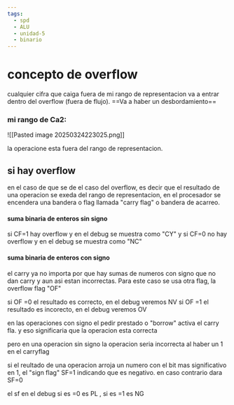 ```yaml
---
tags:
  - spd
  - ALU
  - unidad-5
  - binario
---
```

# concepto de overflow

cualquier cifra que caiga fuera de mi rango de representacion va a entrar dentro del overflow (fuera de flujo). ==Va a haber un desbordamiento==

### mi rango de Ca2:
![[Pasted image 20250324223025.png]]

la operacione esta fuera del rango de representacion.

## si hay overflow
en el caso de que se de el caso del overflow, es decir que el resultado de una operacion se exeda del rango de representacion, en el procesador se encendera una bandera o flag llamada "carry flag" o bandera de acarreo. 

#### suma binaria de enteros **sin signo**

si CF=1 hay overflow y en el debug se muestra como "CY"
y si CF=0 no hay overflow y en el debug se muestra como "NC"

#### suma binaria de enteros **con signo**

el carry ya no importa por que hay sumas de numeros con signo que no dan carry y aun asi estan incorrectas. Para este caso se usa otra flag, la overflow flag "OF"

si OF =0 el resultado es correcto, en el debug veremos NV
si OF =1 el resultado es incorecto, en el debug veremos OV


en las operaciones con signo el pedir prestado o "borrow" activa el carry fla. y eso significaria que la operacion esta correcta 

pero en una operacion sin signo la operacion seria incorrecta al haber un 1 en el carryflag

si el reultado de una operacion arroja un numero con el bit mas significativo en 1, el "sign flag" SF=1 indicando que es negativo. en caso contrario dara SF=0

el sf en el debug si es =0 es PL , si es =1 es NG

